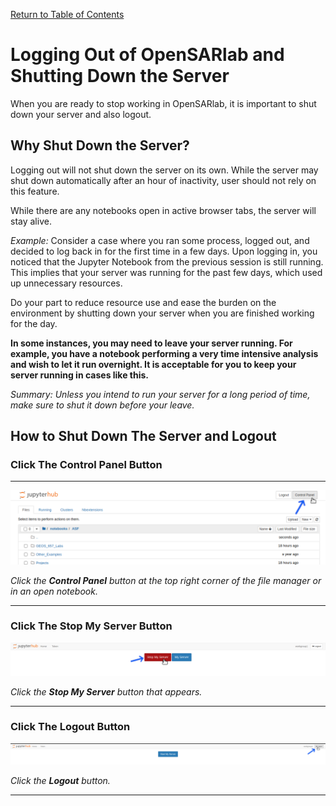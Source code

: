 [Return to Table of Contents](../user.md)

# Logging Out of OpenSARlab and Shutting Down the Server

When you are ready to stop working in OpenSARlab, it is important to shut down your server and also logout.

## Why Shut Down the Server?

<!--  in future, include docs regarding auto shutdown and reference it here -->

Logging out will not shut down the server on its own. While the server may shut down automatically after an hour of inactivity, user should not rely on this feature. 

While there are any notebooks open in active browser tabs, the server will stay alive.

<!-- typo: logged out, and decied (sic) to log back -->
*Example:* Consider a case where you ran some process, logged out, and decided to log back in for the first time in a few days. Upon logging in, you noticed that the Jupyter Notebook from the previous session is still running. This implies that your server was running for the past few days, which used up unnecessary resources.

Do your part to reduce resource use and ease the burden on the environment by shutting down your server when you are finished working for the day. 

**In some instances, you may need to leave your server running. For example, you have a notebook performing a very time intensive analysis and wish to let it run overnight. It is acceptable for you to keep your server running in cases like this.**

*Summary: Unless you intend to run your server for a long period of time, make sure to shut it down before your leave.* 

## How to Shut Down The Server and Logout

### Click The Control Panel Button
---

![Click the Control Panel button](../assets/control_panel.png)

*Click the **Control Panel** button at the top right corner of the file manager or in an open notebook.*

---

### Click The Stop My Server Button

![Click the Stop My Server button](../assets/stop_my_server.png)

*Click the **Stop My Server** button that appears.*

---

### Click The Logout Button

![Click the Logout button](../assets/logout_2.png)

*Click the **Logout** button.*

---


 